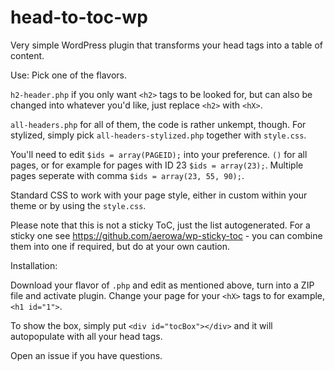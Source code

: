 # head-to-toc-wp
Very simple WordPress plugin that transforms your head tags into a table of content.


Use:
Pick one of the flavors.

`h2-header.php` if you only want `<h2>` tags to be looked for, but can also be changed into whatever you'd like, just replace `<h2>` with `<hX>`.

`all-headers.php` for all of them, the code is rather unkempt, though. For stylized, simply pick `all-headers-stylized.php` together with `style.css`.

You'll need to edit `$ids = array(PAGEID);` into your preference. `()` for all pages, or for example for pages with ID 23 `$ids = array(23);`. Multiple pages seperate with comma `$ids = array(23, 55, 90);`.

Standard CSS to work with your page style, either in custom within your theme or by using the `style.css`.

Please note that this is not a sticky ToC, just the list autogenerated. For a sticky one see https://github.com/aerowa/wp-sticky-toc - you can combine them into one if required, but do at your own caution.

Installation:

Download your flavor of `.php` and edit as mentioned above, turn into a ZIP file and activate plugin. Change your page for your `<hX>` tags to for example, `<h1 id="1">`. 

To show the box, simply put `<div id="tocBox"></div>` and it will autopopulate with all your head tags.

Open an issue if you have questions.
